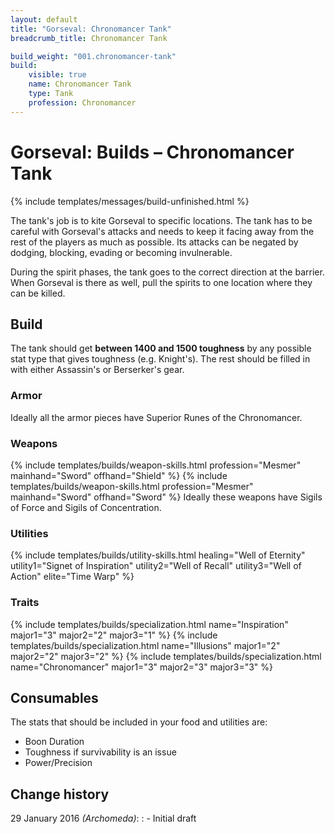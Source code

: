 ```yaml
---
layout: default
title: "Gorseval: Chronomancer Tank"
breadcrumb_title: Chronomancer Tank

build_weight: "001.chronomancer-tank"
build:
    visible: true
    name: Chronomancer Tank
    type: Tank
    profession: Chronomancer
---
```


# Gorseval: Builds &ndash; Chronomancer Tank
{% include templates/messages/build-unfinished.html %}

The tank's job is to kite Gorseval to specific locations.
The tank has to be careful with Gorseval's attacks and needs to keep it facing away from the rest of the players as much as possible.
Its attacks can be negated by dodging, blocking, evading or becoming invulnerable.

During the spirit phases, the tank goes to the correct direction at the barrier.
When Gorseval is there as well, pull the spirits to one location where they can be killed.

## Build
The tank should get **between 1400 and 1500 toughness** by any possible stat type that gives toughness (e.g. Knight's).
The rest should be filled in with either Assassin's or Berserker's gear.

### Armor
Ideally all the armor pieces have Superior Runes of the Chronomancer.

### Weapons
{% include templates/builds/weapon-skills.html profession="Mesmer" mainhand="Sword" offhand="Shield" %}
{% include templates/builds/weapon-skills.html profession="Mesmer" mainhand="Sword" offhand="Sword" %}
Ideally these weapons have Sigils of Force and Sigils of Concentration.

### Utilities
{% include templates/builds/utility-skills.html healing="Well of Eternity" utility1="Signet of Inspiration" utility2="Well of Recall" utility3="Well of Action" elite="Time Warp" %}

### Traits
{% include templates/builds/specialization.html name="Inspiration" major1="3" major2="2" major3="1" %}
{% include templates/builds/specialization.html name="Illusions" major1="2" major2="2" major3="2" %}
{% include templates/builds/specialization.html name="Chronomancer" major1="3" major2="3" major3="3" %}

## Consumables
The stats that should be included in your food and utilities are:

- Boon Duration
- Toughness if survivability is an issue
- Power/Precision

## Change history
29 January 2016 *(Archomeda)*:
: - Initial draft
